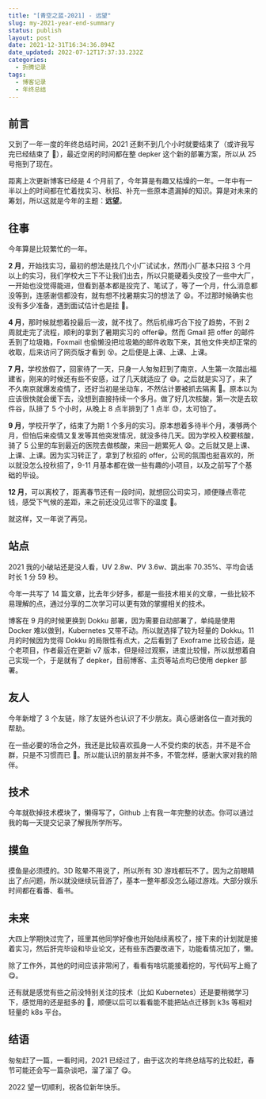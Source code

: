 ```yaml
---
title: "[青空之蓝-2021] - 远望"
slug: my-2021-year-end-summary
status: publish
layout: post
date: 2021-12-31T16:34:36.894Z
date_updated: 2022-07-12T17:37:33.232Z
categories:
  - 折腾记录
tags:
  - 博客记录
  - 年终总结
---
```


## 前言

又到了一年一度的年终总结时间，2021 还剩不到几个小时就要结束了（或许我写完已经结束了 🤣），最近空闲的时间都在整 depker 这个新的部署方案，所以从 25 号拖到了现在。

距离上次更新博客已经是 4 个月前了，今年算是有趣又枯燥的一年。一年中有一半以上的时间都在忙着找实习、秋招、补充一些原本遗漏掉的知识。算是对未来的筹划，所以这就是今年的主题：**远望**。

## 往事

今年算是比较繁忙的一年。

**2 月**，开始找实习，最初的想法是找几个小厂试试水，然而小厂基本只招 3 个月以上的实习，我们学校大三下不让我们出去，所以只能硬着头皮投了一些中大厂，一开始也没觉得能进，但看到基本都是投完了、笔试了，等了一个月，什么消息都没等到，连感谢信都没有，就有想不找暑期实习的想法了 😫。不过那时候确实也没有多少准备，遇到面试估计也是挂 🤣。

**4 月**，那时候就想着投最后一波，就不找了。然后机缘巧合下投了趋势，不到 2 周就走完了流程，顺利的拿到了暑期实习的 offer😁。然而 Gmail 把 offer 的邮件丢到了垃圾箱，Foxmail 也偷懒没把垃圾箱的邮件收取下来，其他文件夹却正常的收取，后来访问了网页版才看到 😵。之后便是上课、上课、上课。

**7 月**，学校放假了，回家待了一天，只身一人匆匆赶到了南京，人生第一次踏出福建省，刚来的时候还有些不安感，过了几天就适应了 😅。之后就是实习了，来了不久南京就爆发疫情了，还好当初是坐动车，不然估计要被抓去隔离 🤣。原本以为应该很快就会缓下去，没想到直接持续一个多月。做了好几次核酸，第一次是去软件谷，队排了 5 个小时，从晚上 8 点半排到了 1 点半 😓，太可怕了。

**9 月**，学校开学了，结束了为期 1 个多月的实习。原本想着多待半个月，凑够两个月，但怕后来疫情又复发等其他突发情况，就没多待几天。因为学校入校要核酸，骑了 5 公里的车到最近的医院去做核酸，来回一趟累死人 😧。之后就又是上课、上课、上课。因为实习转正了，拿到了秋招的 offer，公司的氛围也挺喜欢的，所以就没怎么投秋招了，9-11 月基本都在做一些有趣的小项目，以及之前写了个基础的毕设。

**12 月**，可以离校了，距离春节还有一段时间，就想回公司实习，顺便赚点零花钱，感受下气候的差距，来之前还没见过零下的温度 🤣。

就这样，又一年说了再见。

## 站点

2021 我的小破站还是没人看，UV 2.8w、PV 3.6w、跳出率 70.35%、平均会话时长 1 分 59 秒。

今年一共写了 14 篇文章，比去年少好多，都是一些技术相关的文章，一些比较不易理解的点，通过分享的二次学习可以更有效的掌握相关的技术。

博客在 9 月的时候更换到 Dokku 部署，因为需要自动部署了，单纯是使用 Docker 难以做到，Kubernetes 又带不动。所以就选择了较为轻量的 Dokku。11 月的时候因为觉得 Dokku 的局限性有点大，之后看到了 Exoframe 比较合适，是个老项目，作者最近在更新 v7 版本，但是经过观察，进度比较慢，所以就想着自己实现一个，于是就有了 depker，目前博客、主页等站点均已使用 depker 部署。

## 友人

今年新增了 3 个友链，除了友链外也认识了不少朋友。真心感谢各位一直对我的帮助。

在一些必要的场合之外，我还是比较喜欢孤身一人不受约束的状态，并不是不合群，只是不习惯而已 🤣。所以能认识的朋友并不多，不管怎样，感谢大家对我的陪伴。

## 技术

今年就砍掉技术模块了，懒得写了，Github 上有我一年完整的状态。你可以通过我的每一天提交记录了解我所学所写。

## 摸鱼

摸鱼是必须摸的。3D 眩晕不用说了，所以所有 3D 游戏都玩不了。因为之前眼睛出了点问题，所以就没继续玩音游了，基本一整年都没怎么碰过游戏。大部分娱乐时间都在看番、看书。

## 未来

大四上学期快过完了，班里其他同学好像也开始陆续离校了，接下来的计划就是接着实习，然后肝完毕设和毕业论文，还有些东西要改进下，功能看情况加了，懒。

除了工作外，其他的时间应该非常闲了，看看有啥坑能接着挖的，写代码写上瘾了 😋。

还有就是感觉有些之前没特别关注的技术（比如 Kubernetes）还是要稍微学习下，感觉用的还是挺多的 🤔，顺便以后可以看看能不能把站点迁移到 k3s 等相对轻量的 k8s 平台。

## 结语

匆匆赶了一篇，一看时间，2021 已经过了，由于这次的年终总结写的比较赶，春节可能还会写一篇杂谈吧，溜了溜了 😋。

<Message>2022 望一切顺利，祝各位新年快乐。</Message>
